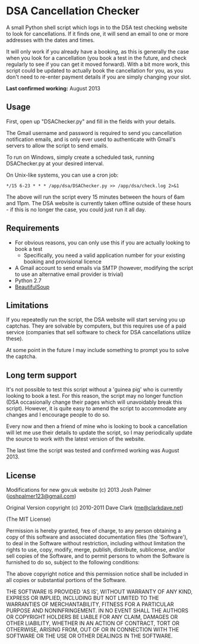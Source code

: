 # DSA Cancellation Checker

A small Python shell script which logs in to the DSA test checking website to look for cancellations. If it finds one, it will send an email to one or more addresses with the dates and times.

It will only work if you already have a booking, as this is generally the case when you look for a cancellation (you book a test in the future, and check regularly to see if you can get it moved forward). With a bit more work, this script could be updated to actually book the cancellation for you, as you don't need to re-enter payment details if you are simply changing your slot.

**Last confirmed working:** August 2013

## Usage

First, open up "DSAChecker.py" and fill in the fields with your details.

The Gmail username and password is required to send you cancellation notification emails, and is only ever used to authenticate with Gmail's servers to allow the script to send emails.

To run on Windows, simply create a scheduled task, running DSAChecker.py at your desired interval.

On Unix-like systems, you can use a cron job:

	*/15 6-23 * * * /app/dsa/DSAChecker.py >> /app/dsa/check.log 2>&1
	
The above will run the script every 15 minutes between the hours of 6am and 11pm. The DSA website is currently taken offline outside of these hours - if this is no longer the case, you could just run it all day.

## Requirements

* For obvious reasons, you can only use this if you are actually looking to book a test
	* Specifically, you need a valid application number for your existing booking and provisional licence
* A Gmail account to send emails via SMTP (however, modifying the script to use an alternative email provider is trivial)
* Python 2.7
* [BeautifulSoup](http://www.crummy.com/software/BeautifulSoup/)

## Limitations

If you repeatedly run the script, the DSA website will start serving you up captchas. They are solvable by computers, but this requires use of a paid service (companies that sell software to check for DSA cancellations utilize these).

At some point in the future I may include something to prompt you to solve the captcha.

## Long term support

It's not possible to test this script without a 'guinea pig' who is currently looking to book a test. For this reason, the script may no longer function (DSA occasionally change their pages which will unavoidably break this script). However, it is quite easy to amend the script to accommodate any changes and I encourage people to do so.

Every now and then a friend of mine who is looking to book a cancellation will let me use their details to update the script, so I may periodically update the source to work with the latest version of the website.

The last time the script was tested and confirmed working was August 2013.

## License 

Modifications for new gov.uk website (c) 2013 Josh Palmer (joshpalmer123@gmail.com)

Original Version copyright (c) 2010-2011 Dave Clark (me@clarkdave.net)

(The MIT License)

Permission is hereby granted, free of charge, to any person obtaining
a copy of this software and associated documentation files (the
'Software'), to deal in the Software without restriction, including
without limitation the rights to use, copy, modify, merge, publish,
distribute, sublicense, and/or sell copies of the Software, and to
permit persons to whom the Software is furnished to do so, subject to
the following conditions:

The above copyright notice and this permission notice shall be
included in all copies or substantial portions of the Software.

THE SOFTWARE IS PROVIDED 'AS IS', WITHOUT WARRANTY OF ANY KIND,
EXPRESS OR IMPLIED, INCLUDING BUT NOT LIMITED TO THE WARRANTIES OF
MERCHANTABILITY, FITNESS FOR A PARTICULAR PURPOSE AND NONINFRINGEMENT.
IN NO EVENT SHALL THE AUTHORS OR COPYRIGHT HOLDERS BE LIABLE FOR ANY
CLAIM, DAMAGES OR OTHER LIABILITY, WHETHER IN AN ACTION OF CONTRACT,
TORT OR OTHERWISE, ARISING FROM, OUT OF OR IN CONNECTION WITH THE
SOFTWARE OR THE USE OR OTHER DEALINGS IN THE SOFTWARE.
